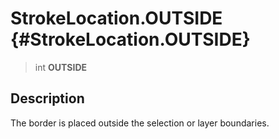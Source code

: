 StrokeLocation.OUTSIDE {#StrokeLocation.OUTSIDE}
======================

> int **OUTSIDE**

Description
-----------

The border is placed outside the selection or layer boundaries.
